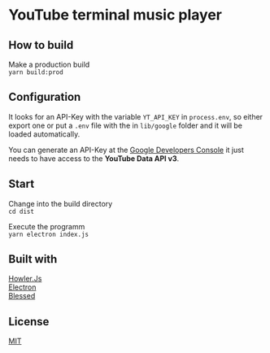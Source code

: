 # YouTube terminal music player

## How to build

Make a production build  
`yarn build:prod`

## Configuration

It looks for an API-Key with the variable `YT_API_KEY` in `process.env`, so either export one or put a `.env` file with the in `lib/google` folder and it will be loaded automatically.

You can generate an API-Key at the
[Google Developers Console](https://console.developers.google.com/) it just needs to have access to the **YouTube Data API v3**.

## Start

Change into the build directory  
`cd dist`

Execute the programm  
`yarn electron index.js`

## Built with

[Howler.Js](https://howlerjs.com/)  
[Electron](https://www.electronjs.org/)  
[Blessed](https://github.com/chjj/blessed)  

## License

[MIT](LICENSE.md)